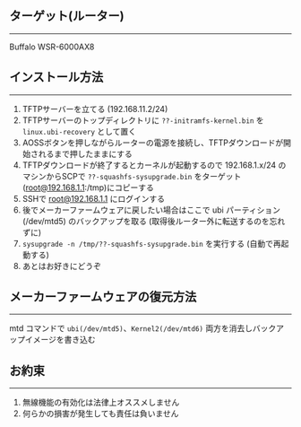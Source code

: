 ## ターゲット(ルーター)
---
Buffalo WSR-6000AX8

## インストール方法
---
1. TFTPサーバーを立てる (192.168.11.2/24)
2. TFTPサーバーのトップディレクトリに `??-initramfs-kernel.bin` を `linux.ubi-recovery` として置く
3. AOSSボタンを押しながらルーターの電源を接続し、TFTPダウンロードが開始されるまで押したままにする
4. TFTPダウンロードが終了するとカーネルが起動するので 192.168.1.x/24 のマシンからSCPで `??-squashfs-sysupgrade.bin` をターゲット(root@192.168.1.1:/tmp)にコピーする
5. SSHで root@192.168.1.1 にログインする
6. 後でメーカーファームウェアに戻したい場合はここで ubi パーティション(/dev/mtd5) のバックアップを取る (取得後ルーター外に転送するのを忘れずに)
7. `sysupgrade -n /tmp/??-squashfs-sysupgrade.bin` を実行する (自動で再起動する)
8. あとはお好きにどうぞ

## メーカーファームウェアの復元方法
---
mtd コマンドで `ubi(/dev/mtd5)`、`Kernel2(/dev/mtd6)` 両方を消去しバックアップイメージを書き込む

## お約束
---
1. 無線機能の有効化は法律上オススメしません
2. 何らかの損害が発生しても責任は負いません
